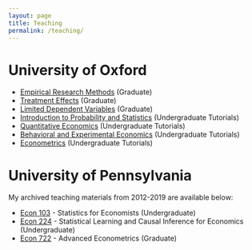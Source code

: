 ```yaml
---
layout: page
title: Teaching
permalink: /teaching/
---
```

<!--- My office hours for the Spring Semester of 2019 will take place on Mondays from 3-4pm and Thursdays from 4-5pm in PCPSE 630. --->

# University of Oxford

- [Empirical Research Methods](https://ditraglia.com/erm) (Graduate)
- [Treatment Effects](https://treatment-effects.com) (Graduate)
- [Limited Dependent Variables](https://economictricks.com) (Graduate) 
- [Introduction to Probability and Statistics](../prelims-prob-stats) (Undergraduate Tutorials)
- [Quantitative Economics](../QE) (Undergraduate Tutorials)
- [Behavioral and Experimental Economics](BEE.html) (Undergraduate Tutorials)
- [Econometrics](./pdf/econometrics-tutorials.pdf) (Undergraduate Tutorials)

<!--#### Thank you DataCamp!
Thanks to [DataCamp](https://www.datacamp.com/) for supporting my teaching by providing my students free access to their excellent online data science tutorials.-->

# University of Pennsylvania
My archived teaching materials from 2012-2019 are available below:
- [Econ 103](http://ditraglia.com/Econ103Public) - Statistics for Economists (Undergraduate)
- [Econ 224](http://ditraglia.com/econ224) - Statistical Learning and Causal Inference for Economics (Undergraduate)
- [Econ 722](http://ditraglia.com/econ722) - Advanced Econometrics (Graduate)

